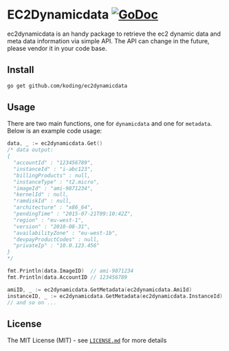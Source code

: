 # EC2Dynamicdata [![GoDoc](http://img.shields.io/badge/go-documentation-blue.svg?style=flat-square)](http://godoc.org/github.com/koding/ec2dynamicdata)

ec2dynamicdata is an handy package to retrieve the ec2 dynamic data and meta
data information via simple API. The API can change in the future, please
vendor it in your code base.


## Install

```bash
go get github.com/koding/ec2dynamicdata
```

## Usage

There are two main functions, one for `dynamicdata` and one for `metadata`.
Below is an example code usage:

```go
data, _ := ec2dynamicdata.Get()
/* data output:
{
  "accountId" : "123456789",
  "instanceId" : "i-abc123",
  "billingProducts" : null,
  "instanceType" : "t2.micro",
  "imageId" : "ami-9871234",
  "kernelId" : null,
  "ramdiskId" : null,
  "architecture" : "x86_64",
  "pendingTime" : "2015-07-21T09:10:42Z",
  "region" : "eu-west-1",
  "version" : "2010-08-31",
  "availabilityZone" : "eu-west-1b",
  "devpayProductCodes" : null,
  "privateIp" : "10.0.123.456"
}
*/

fmt.Println(data.ImageID)  // ami-9871234
fmt.Println(data.AccountID // 123456789

amiID, _ := ec2dynamicdata.GetMetadata(ec2dynamicdata.AmiId)
instanceID, _ := ec2dynamicdata.GetMetadata(ec2dynamicdata.InstanceId)
// and so on ...
```

## License

The MIT License (MIT) - see [`LICENSE.md`](https://github.com/koding/ec2dynamicdata/blob/master/LICENSE.md) for more details

